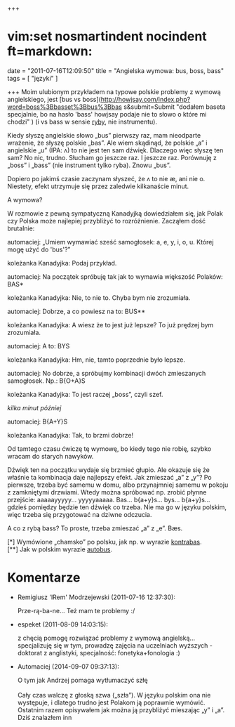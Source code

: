 +++
# vim:set nosmartindent nocindent ft=markdown:
date = "2011-07-16T12:09:50"
title = "Angielska wymowa: bus, boss, bass"
tags = [ "języki" ]

+++
Moim ulubionym przykładem na typowe polskie problemy z wymową angielskiego,
jest [bus vs boss](http://howjsay.com/index.php?word=boss%3Bbasset%3Bbus%3Bbas
s&submit=Submit "dodałem baseta specjalnie, bo na hasło 'bass' howjsay podaje
nie to słowo o które mi chodzi" ) (i vs bass w sensie
[ryby](http://en.wikipedia.org/wiki/Bass_%28fish%29
"Rozróżnienie pomiędzy instrumentem i rybą przydaje się w restauracji." ), nie
instrumentu).
<!--more-->
Kiedy słyszę angielskie słowo „bus” pierwszy raz, mam nieodparte
wrażenie, że słyszę polskie „bas”. Ale wiem skądinąd, że polskie „a” i
angielskie „u” (IPA: ʌ) to nie jest ten sam dźwięk. Dlaczego więc słyszę ten
sam? No nic, trudno. Słucham go jeszcze raz. I jeszcze raz. Porównuję z „boss” i
„bass” (nie instrument tylko ryba). Znowu „bus”.

Dopiero po jakimś czasie zaczynam słyszeć, że ʌ to nie æ, ani nie o. Niestety,
efekt utrzymuje się przez zaledwie kilkanaście minut.

A wymowa?

W rozmowie z pewną sympatyczną Kanadyjką dowiedziałem się, jak Polak czy
Polska może najlepiej przybliżyć to rozróżnienie. Zacząłem dość brutalnie:

automaciej: „Umiem wymawiać sześć samogłosek: a, e, y, i, o, u. Której mogę
użyć do 'bus'?”

koleżanka Kanadyjka: Podaj przykład.

automaciej: Na początek spróbuję tak jak to wymawia większość Polaków: BAS\*

koleżanka Kanadyjka: Nie, to nie to. Chyba bym nie zrozumiała.

automaciej: Dobrze, a co powiesz na to: BUS\*\*

koleżanka Kanadyjka: A wiesz że to jest już lepsze? To już prędzej bym
zrozumiała.

automaciej: A to: BYS

koleżanka Kanadyjka: Hm, nie, tamto poprzednie było lepsze.

automaciej: No dobrze, a spróbujmy kombinacji dwóch zmieszanych samogłosek.
Np.: B{O+A}S

koleżanka Kanadyjka: To jest raczej „boss”, czyli szef.

_kilka minut później_

automaciej: B{A+Y}S

koleżanka Kanadyjka: Tak, to brzmi dobrze!

Od tamtego czasu ćwiczę tę wymowę, bo kiedy tego nie robię, szybko wracam do
starych nawyków.

Dźwięk ten na początku wydaje się brzmieć głupio. Ale okazuje się że właśnie
ta kombinacja daje najlepszy efekt. Jak zmieszać „a” z „y”? Po pierwsze,
trzeba być samemu w domu, albo przynajmniej samemu w pokoju z zamkniętymi
drzwiami. Wtedy można spróbować np. zrobić płynne przejście: aaaaayyyyy...
yyyyyaaaaa. Bas... b{a+y}s... bys... b{a+y}s... gdzieś pomiędzy będzie ten
dźwięk co trzeba. Nie ma go w języku polskim, więc trzeba się przygotować na
dziwne odczucia.

A co z rybą bass? To proste, trzeba zmieszać „a” z „e”. Bæs.

[\*] Wymówione „chamsko” po polsku, jak np. w wyrazie
[kontrabas](http://www.youtube.com/watch?v=K2SaUDSC4F8#t=0m17s "Kontrybasu
gryfu końcu..." ).  
[\*\*] Jak w polskim wyrazie [autobus](http://www.youtube.com/watch?v=dme-Ns3G4o4#t=2m14s "Może być czerwony." ).

# Komentarze

* Remigiusz 'lRem' Modrzejewski (2011-07-16 12:37:30): <p>Prze-rą-ba-ne... Też
  mam te problemy :/</p>
* espeket (2011-08-09 14:03:15): <p>z chęcią pomogę rozwiązać problemy z wymową
  angielską... specjalizuję się w tym, prowadzę zajęcia na uczelniach wyższych -
  doktorat z anglistyki, specjalność: fonetyka+fonologia :)</p>
* Automaciej (2014-09-07 09:37:13): <p>O tym jak Andrzej pomaga wytłumaczyć
  szłę<br /><br />Cały czas walczę z głoską szwa („szła”). W języku polskim ona
  nie występuje, i dlatego trudno jest Polakom ją poprawnie wymówić. Ostatnim
  razem opisywałem jak można ją przybliżyć mieszając „y” i „a”. Dziś znalazłem
  inn
